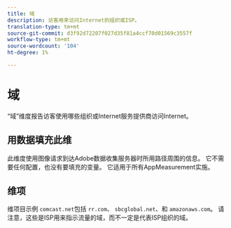 ```yaml
---
title: 域
description: 访客用来访问Internet的组织或ISP。
translation-type: tm+mt
source-git-commit: d3f92d72207f027d35f81a4ccf70d01569c3557f
workflow-type: tm+mt
source-wordcount: '104'
ht-degree: 1%

---
```



# 域

“域”维度报告访客使用哪些组织或Internet服务提供商访问Internet。

## 用数据填充此维

此维度使用图像请求到达Adobe数据收集服务器时所用路径周围的信息。 它不需要任何配置，也没有要填充的变量。 它适用于所有AppMeasurement实施。

## 维项

维项目示例 `comcast.net`包括 `rr.com`、 `sbcglobal.net`、和 `amazonaws.com`。 请注意，这些是ISP用来指示流量的域，而不一定是代表ISP组织的域。
